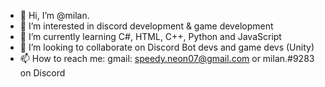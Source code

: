 - 👋 Hi, I’m @milan.
- 👀 I’m interested in discord development & game development 
- 🌱 I’m currently learning C#, HTML, C++, Python and JavaScript
- 💞️ I’m looking to collaborate on Discord Bot devs and game devs (Unity)
- 📫 How to reach me: gmail:  speedy.neon07@gmail.com  or  milan.#9283 on Discord
